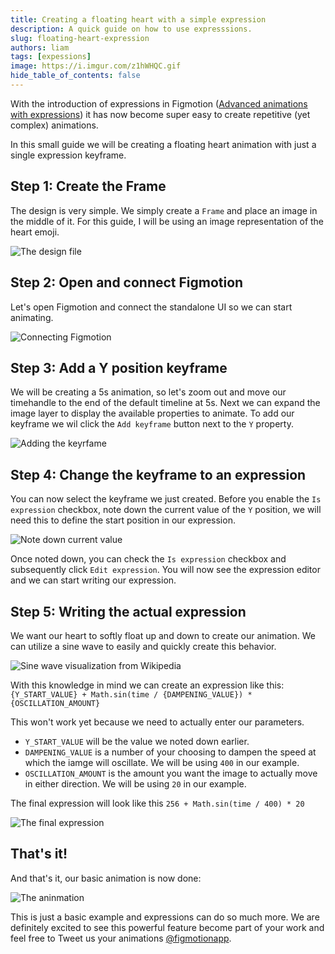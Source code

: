 ```yaml
---
title: Creating a floating heart with a simple expression
description: A quick guide on how to use expresssions.
slug: floating-heart-expression
authors: liam
tags: [expessions]
image: https://i.imgur.com/z1hWHQC.gif
hide_table_of_contents: false
---
```


With the introduction of expressions in Figmotion ([Advanced animations with expressions](/docs/animating/advanced-animations-with-expressions)) it has now become super easy to create repetitive (yet complex) animations.

In this small guide we will be creating a floating heart animation with just a single expression keyframe.

## Step 1: Create the Frame
The design is very simple. We simply create a `Frame` and place an image in the middle of it. For this guide, I will be using an image representation of the heart emoji.

![The design file](./img/2022-12-11-floating-heart-expression/01-design.jpg)

## Step 2: Open and connect Figmotion
Let's open Figmotion and connect the standalone UI so we can start animating. 

![Connecting Figmotion](./img/2022-12-11-floating-heart-expression/02-connecting-figmotion.jpg)

## Step 3: Add a Y position keyframe
We will be creating a 5s animation, so let's zoom out and move our timehandle to the end of the default timeline at 5s. Next we can expand the image layer to display the available properties to animate. To add our keyframe we wil click the `Add keyframe` button next to the `Y` property.

![Adding the keyrfame](./img/2022-12-11-floating-heart-expression/03-adding-the-keyframe.jpg)

## Step 4: Change the keyframe to an expression
You can now select the keyframe we just created. Before you enable the `Is expression` checkbox, note down the current value of the `Y` position, we will need this to define the start position in our expression.

![Note down current value](./img/2022-12-11-floating-heart-expression/04-note-down-value.jpg)

Once noted down, you can check the `Is expression` checkbox and subsequently click `Edit expression`. You will now see the expression editor and we can start writing our expression.

## Step 5: Writing the actual expression
We want our heart to softly float up and down to create our animation. We can utilize a sine wave to easily and quickly create this behavior.

![Sine wave visualization from Wikipedia](https://upload.wikimedia.org/wikipedia/commons/thumb/d/d2/Sine_and_Cosine.svg/1280px-Sine_and_Cosine.svg.png)  

With this knowledge in mind we can create an expression like this:
`{Y_START_VALUE} + Math.sin(time / {DAMPENING_VALUE}) * {OSCILLATION_AMOUNT}`

This won't work yet because we need to actually enter our parameters.
- `Y_START_VALUE` will be the value we noted down earlier.
- `DAMPENING_VALUE` is a number of your choosing to dampen the speed at which the iamge will oscillate. We will be using `400` in our example.
- `OSCILLATION_AMOUNT` is the amount you want the image to actually move in either direction. We will be using `20` in our example.

The final expression will look like this
`256 + Math.sin(time / 400) * 20`

![The final expression](./img/2022-12-11-floating-heart-expression/05-final-expression.jpg)

## That's it!
And that's it, our basic animation is now done:

![The aninmation](./img/2022-12-11-floating-heart-expression/06-final-animation.gif)

This is just a basic example and expressions can do so much more. We are definitely excited to see this powerful feature become part of your work and feel free to Tweet us your animations [@figmotionapp](https://twitter.com/figmotionapp).  